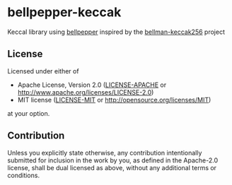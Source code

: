 # bellpepper-keccak

Keccal library using [bellpepper](https://github.com/argumentcomputer/bellpepper) inspired by the [bellman-keccak256](https://github.com/zatoichi-labs/bellman-keccak256) project

## License

Licensed under either of

 * Apache License, Version 2.0
   ([LICENSE-APACHE](LICENSE-APACHE) or http://www.apache.org/licenses/LICENSE-2.0)
 * MIT license
   ([LICENSE-MIT](LICENSE-MIT) or http://opensource.org/licenses/MIT)

at your option.

## Contribution

Unless you explicitly state otherwise, any contribution intentionally submitted
for inclusion in the work by you, as defined in the Apache-2.0 license, shall be
dual licensed as above, without any additional terms or conditions.